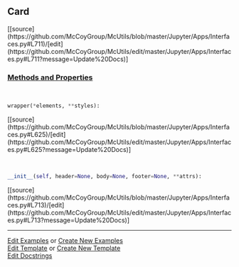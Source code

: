 ## <a id="McUtils.Jupyter.Apps.Interfaces.Card">Card</a> 
<div class="docs-source-link" markdown="1">
[[source](https://github.com/McCoyGroup/McUtils/blob/master/Jupyter/Apps/Interfaces.py#L711)/[edit](https://github.com/McCoyGroup/McUtils/edit/master/Jupyter/Apps/Interfaces.py#L711?message=Update%20Docs)]
</div>



<div class="collapsible-section">
 <div class="collapsible-section collapsible-section-header" markdown="1">
 
### <a class="collapse-link" data-toggle="collapse" href="#methods">Methods and Properties</a> <a class="float-right" data-toggle="collapse" href="#methods"><i class="fa fa-chevron-down"></i></a>

 </div>
 <div class="collapsible-section collapsible-section-body collapse" id="methods" markdown="1">

<a id="McUtils.Jupyter.JHTML.JHTML.JHTML.Bootstrap.Card" class="docs-object-method">&nbsp;</a> 
```python
wrapper(*elements, **styles): 
```
<div class="docs-source-link" markdown="1">
[[source](https://github.com/McCoyGroup/McUtils/blob/master/Jupyter/Apps/Interfaces.py#L625)/[edit](https://github.com/McCoyGroup/McUtils/edit/master/Jupyter/Apps/Interfaces.py#L625?message=Update%20Docs)]
</div>

<a id="McUtils.Jupyter.Apps.Interfaces.Card.__init__" class="docs-object-method">&nbsp;</a> 
```python
__init__(self, header=None, body=None, footer=None, **attrs): 
```
<div class="docs-source-link" markdown="1">
[[source](https://github.com/McCoyGroup/McUtils/blob/master/Jupyter/Apps/Interfaces.py#L713)/[edit](https://github.com/McCoyGroup/McUtils/edit/master/Jupyter/Apps/Interfaces.py#L713?message=Update%20Docs)]
</div>

 </div>
</div>




___

[Edit Examples](https://github.com/McCoyGroup/McUtils/edit/gh-pages/ci/examples/McUtils/Jupyter/Apps/Interfaces/Card.md) or 
[Create New Examples](https://github.com/McCoyGroup/McUtils/new/gh-pages/?filename=ci/examples/McUtils/Jupyter/Apps/Interfaces/Card.md) <br/>
[Edit Template](https://github.com/McCoyGroup/McUtils/edit/gh-pages/ci/docs/McUtils/Jupyter/Apps/Interfaces/Card.md) or 
[Create New Template](https://github.com/McCoyGroup/McUtils/new/gh-pages/?filename=ci/docs/templates/McUtils/Jupyter/Apps/Interfaces/Card.md) <br/>
[Edit Docstrings](https://github.com/McCoyGroup/McUtils/edit/master/Jupyter/Apps/Interfaces.py#L711?message=Update%20Docs)